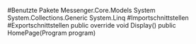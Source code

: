 #Benutzte Pakete
Messenger.Core.Models
System
System.Collections.Generic
System.Linq
#Importschnittstellen
#Exportschnittstellen
public override void Display()
public HomePage(Program program)
